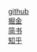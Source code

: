 [github](https://github.com/ismeteor/promise/blob/master/nodejs%E4%B8%ADstream(%E6%B5%81)%E5%AD%A6%E4%B9%A0%E5%88%86%E4%BA%AB.md)  
[掘金](https://juejin.im/post/5a72866cf265da3e2d33c28a)  
[简书](https://www.jianshu.com/p/7ad700ac1935)  
[知乎](https://zhuanlan.zhihu.com/p/33545228)